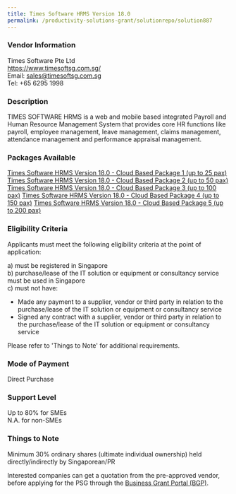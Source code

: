 ```yaml
---
title: Times Software HRMS Version 18.0 
permalink: /productivity-solutions-grant/solutionrepo/solution887
---
```


### Vendor Information
Times Software Pte Ltd<br>https://www.timesoftsg.com.sg/<br>Email: sales@timesoftsg.com.sg<br>Tel: +65 6295 1998

### Description

TIMES SOFTWARE HRMS is a web and mobile based integrated Payroll and Human Resource Management System that provides core HR functions like payroll, employee management, leave management, claims management, attendance management and performance appraisal management. 

### Packages Available

<a href='https://www.gobusiness.gov.sg/images/psg/Times_Software_Annex_3_Part_1.pdf' target='_blank'>Times Software HRMS Version 18.0 - Cloud Based Package 1 (up to 25 pax)</a>
<a href='https://www.gobusiness.gov.sg/images/psg/Times_Software_Annex_3_Part_3.pdf' target='_blank'>Times Software HRMS Version 18.0 - Cloud Based Package 2 (up to 50 pax)</a>
<a href='https://www.gobusiness.gov.sg/images/psg/Times_Software_Annex_3_Part_2.pdf' target='_blank'>Times Software HRMS Version 18.0 - Cloud Based Package 3 (up to 100 pax)</a>
<a href='https://www.gobusiness.gov.sg/images/psg/Times_Software_Annex_3_Part_4.pdf' target='_blank'>Times Software HRMS Version 18.0 - Cloud Based Package 4 (up to 150 pax)</a>
<a href='https://www.gobusiness.gov.sg/images/psg/Times_Software_Annex_3_Part_5.pdf' target='_blank'>Times Software HRMS Version 18.0 - Cloud Based Package 5 (up to 200 pax)</a>

### Eligibility Criteria

Applicants must meet the following eligibility criteria at the point of application:

a) must be registered in Singapore <br>
b) purchase/lease of the IT solution or equipment or consultancy service must be used in Singapore <br>
c) must not have:
- Made any payment to a supplier, vendor or third party in relation to the purchase/lease of the IT solution or equipment or consultancy service
- Signed any contract with a supplier, vendor or third party in relation to the purchase/lease of the IT solution or equipment or consultancy service

Please refer to 'Things to Note' for additional requirements.

### Mode of Payment
Direct Purchase

### Support Level
Up to 80% for SMEs <br>
N.A. for non-SMEs

### Things to Note
Minimum 30% ordinary shares (ultimate individual ownership) held directly/indirectly by Singaporean/PR

Interested companies can get a quotation from the pre-approved vendor, before applying for the PSG through the <a target='_blank' href='https://www.businessgrants.gov.sg/'>Business Grant Portal (BGP)</a>.
